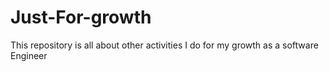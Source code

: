 # Just-For-growth
This repository is all about other activities I do for my growth as a software Engineer

